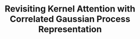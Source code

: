 ---
title: "Revisiting Kernel Attention with Correlated Gaussian Process Representation"
collection: publications
category: conferences
permalink: /publication/2024-CGPT
# excerpt: 'This paper is about fixing template issue #693.'
# date: 2024-02-17
venue: 'UAI 2024'
# paperurl: 'https://arxiv.org/pdf/2502.20525'
citation: 'Tan M Nguyen, Tam Nguyen, Long Bui, Hai Do, Duy Khuong Nguyen, Dung D Le, Hung Tran-The, Nhat Ho, Stan J Osher, Richard G Baraniuk'
---